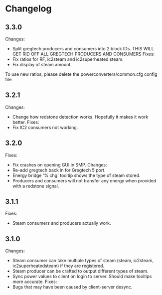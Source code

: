 Changelog
=========

3.3.0
-----
Changes:
* Split gregtech producers and consumers into 2 block IDs. THIS WILL GET RID OFF ALL GREGTECH PRODUCERS AND CONSUMERS
Fixes:
* Fix ratios for RF, ic2steam and ic2superheated steam.
* Fix display of steam amount.

To use new ratios, please delete the powerconverters/common.cfg config file.

3.2.1
-----
Changes:
* Change how redstone detection works. Hopefully it makes it work better.
Fixes:
* Fix IC2 consumers not working.

3.2.0
-----
Fixes:
* Fix crashes on opening GUI in SMP.
Changes:
* Re-add gregtech back in for Gregtech 5 port.
* Energy bridge '% chg' tooltip shows the type of steam stored.
* Producers and consumers will not transfer any energy when provided with a redstone signal.

3.1.1
-----
Fixes:
* Steam consumers and producers actually work.

3.1.0
------
Changes:
* Steam consumer can take multiple types of steam (steam, ic2steam, ic2superheatedsteam) if they are registered.
* Steam producer can be crafted to output different types of steam.
* Sync power values to client on login to server. Should make tooltips more accurate.
Fixes:
* Bugs that may have been caused by client-server desync.
